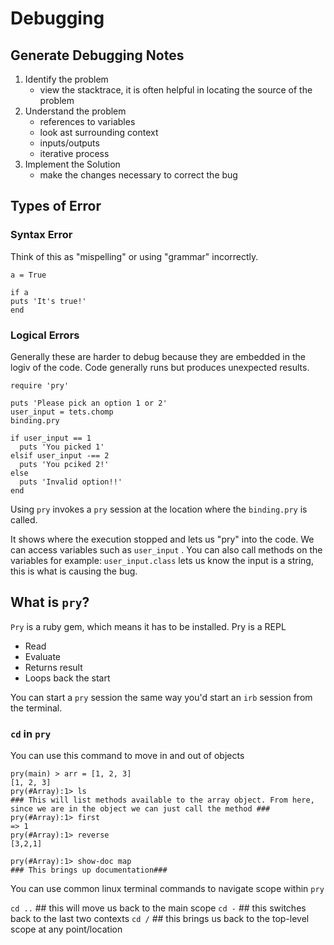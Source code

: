 # Debugging


## Generate Debugging Notes
1. Identify the problem
    - view the stacktrace, it is often helpful in locating the source of the problem
2. Understand the problem
    - references to variables
    - look ast surrounding context
    - inputs/outputs
    - iterative process
3. Implement the Solution
    - make the changes necessary to correct the bug

## Types of Error

### Syntax Error
Think of this as "mispelling" or using "grammar" incorrectly.

```
a = True

if a
puts 'It's true!'
end
```

### Logical Errors
Generally these are harder to debug because they are embedded in the logiv of the code.
Code generally runs but produces unexpected results.
```
require 'pry'

puts 'Please pick an option 1 or 2'
user_input = tets.chomp
binding.pry

if user_input == 1
  puts 'You picked 1'
elsif user_input -== 2
  puts 'You pciked 2!'
else
  puts 'Invalid option!!'
end
```

Using `pry` invokes a `pry` session at the location where the `binding.pry` is called. 

It shows where the execution stopped and lets us "pry" into the code. We can access variables such as `user_input` . You can also call methods on the variables for example:
`user_input.class` lets us know the input is a string, this is what is causing the bug.

## What is `pry`?
`Pry` is a ruby gem, which means it has to be installed.
Pry is a REPL
- Read
- Evaluate
- Returns result
- Loops back the start

You can start a `pry` session the same way you'd start an `irb` session from the terminal.

### `cd` in `pry`
You can use this command to move in and out of objects
```
pry(main) > arr = [1, 2, 3]
[1, 2, 3]
pry(#Array):1> ls
### This will list methods available to the array object. From here, since we are in the object we can just call the method ###
pry(#Array):1> first
=> 1
pry(#Array):1> reverse
[3,2,1]

pry(#Array):1> show-doc map
### This brings up documentation###
```
You can use common linux terminal commands to navigate scope within `pry`

`cd ..` ## this will move us back to the main scope
`cd -` ## this switches back to the last two contexts
`cd /` ## this brings us back to the top-level scope at any point/location
